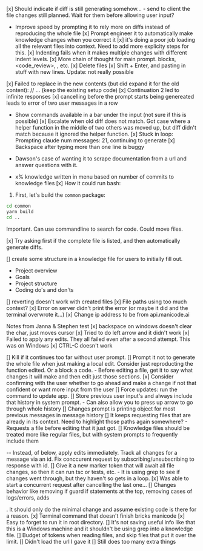 [x] Should indicate if diff is still generating somehow...
    - send to client the file changes still planned. Wait for them before allowing user input?
- Improve speed by prompting it to rely more on diffs instead of reproducing the whole file
[x] Prompt engineer it to automatically make knowledge changes when you correct it
[x] it's doing a poor job loading all the relevant files into context. Need to add more explicity steps for this.
[x] Indenting fails when it makes multiple changes with different indent levels.
[x] More chain of thought for main prompt. <planning> blocks, <code_review>, <brainstorm>, etc.
[x] Delete files
[x] Shift + Enter, and pasting in stuff with new lines. Update: not really possible

[x] Failed to replace in the new contents (but did expand it for the old content):
// ... (keep the existing setup code)
[x] Continuation 2 led to infinite responses
[x] cancelling before the prompt starts being genereated leads to error of two user messages in a row
- Show commands available in a bar under the input (not sure if this is possible)
[x] Escalate when old diff does not match. Got case where a helper function in the middle of two others was moved up, but diff didn't match because it ignored the helper function.
[x] Stuck in loop: Prompting claude num messages: 21, continuing to generate
[x] Backspace after typing more than one line is buggy

- Dawson's case of wanting it to scrape documentation from a url and answer questions with it.
- x% knowledge written in menu based on number of commits to knowledge files
[x] How it could run bash:
1. First, let's build the `common` package:

```bash
cd common
yarn build
cd ..
```
Important. Can use commandline to search for code. Could move files.

[x] Try asking first if the complete file is listed, and then automatically generate diffs.

[] create some structure in a knowledge file for users to initially fill out.
- Project overview
 - Goals
 - Project structure
 - Coding do's and don'ts

 [] reverting doesn't work with created files
 [x] File paths using too much context?
 [x] Error on server didn't print the error (or maybe it did and the terminal overwrote it...)
 [x] Change ip address to be from api.manicode.ai

Notes from Janna & Stephen test
[x] backspace on windows doesn't clear the char, just moves cursor
[x] Tried to do left arrow and it didn't work
[x] Failed to apply any edits. They all failed even after a second attempt. This was on Windows
[x] CTRL-C doesn't work

[] Kill if it continues too far without user prompt.
[] Prompt it not to generate the whole file when just making a local edit. Consider just reproducting the function edited. Or a block a code.
    - Before editing a file, get it to say what changes it will make and then edit just those sections.
[x] Consider confirming with the user whether to go ahead and make a change if not that confident or want more input from the user
[] Force updates: run the command to update app.
[] Store previous user input's and always include that history in system prompt.
    - Can also allow you to press up arrow to go through whole history
[] Changes prompt is printing object for most previous messages in message history
[] It keeps requesting files that are already in its context. Need to highlight those paths again somewhere?
    - Requests a file before editing that it just got.
[] Knowledge files should be treated more like regular files, but with system prompts to frequently include them


-- Instead, of below, apply edits immediately. Track all changes for a message via an id. Fix conccurent request by subscribing/unsubscribing to response with id.
[] Give it a new marker token that will await all file changes, so then it can run tsc or tests, etc.
    - It is using grep to see if changes went through, but they haven't so gets in a loop.
[x] Was able to start a concurrent request after cancelling the last one...
[] Changes behavior like removing if guard if statements at the top, removing cases of logs/errors, adds <form>. It should only do the minimal change and assume existing code is there for a reason.
[x] Terminal command that doesn't finish bricks manicode
[x] Easy to forget to run it in root directory.
[] It's not saving useful info like that this is a Windows machine and it shouldn't be using grep into a knowledge file.
[] Budget of tokens when reading files, and skip files that put it over the limit.
[] Didn't load the url I gave it
[] Still does too many extra things